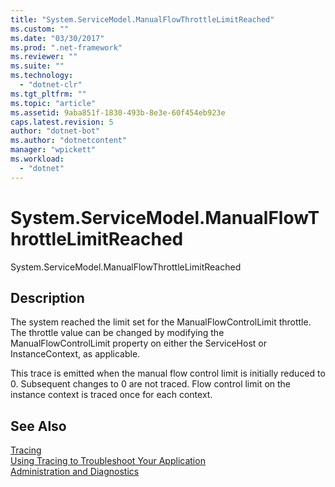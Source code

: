 ```yaml
---
title: "System.ServiceModel.ManualFlowThrottleLimitReached"
ms.custom: ""
ms.date: "03/30/2017"
ms.prod: ".net-framework"
ms.reviewer: ""
ms.suite: ""
ms.technology: 
  - "dotnet-clr"
ms.tgt_pltfrm: ""
ms.topic: "article"
ms.assetid: 9aba851f-1830-493b-8e3e-60f454eb923e
caps.latest.revision: 5
author: "dotnet-bot"
ms.author: "dotnetcontent"
manager: "wpickett"
ms.workload: 
  - "dotnet"
---
```

# System.ServiceModel.ManualFlowThrottleLimitReached
System.ServiceModel.ManualFlowThrottleLimitReached  
  
## Description  
 The system reached the limit set for the ManualFlowControlLimit throttle. The throttle value can be changed by modifying the ManualFlowControlLimit property on either the ServiceHost or InstanceContext, as applicable.  
  
 This trace is emitted when the manual flow control limit is initially reduced to 0. Subsequent changes to 0 are not traced. Flow control limit on the instance context is traced once for each context.  
  
## See Also  
 [Tracing](../../../../../docs/framework/wcf/diagnostics/tracing/index.md)  
 [Using Tracing to Troubleshoot Your Application](../../../../../docs/framework/wcf/diagnostics/tracing/using-tracing-to-troubleshoot-your-application.md)  
 [Administration and Diagnostics](../../../../../docs/framework/wcf/diagnostics/index.md)
